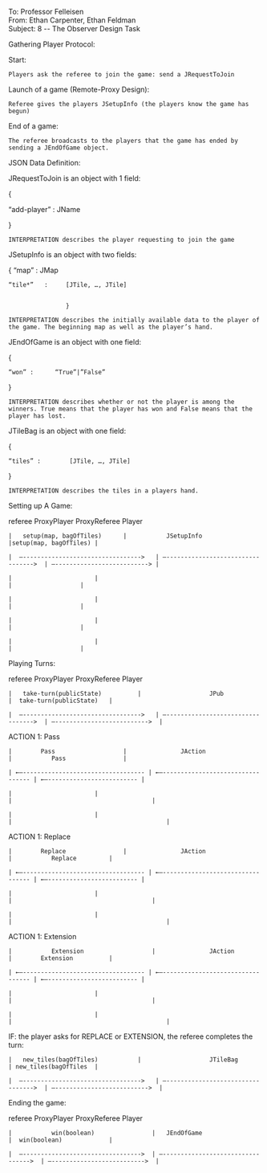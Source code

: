 To: Professor Felleisen \
From: Ethan Carpenter, Ethan Feldman \
Subject: 8 -- The Observer Design Task 


Gathering Player Protocol:

Start:

    Players ask the referee to join the game: send a JRequestToJoin

Launch of a game (Remote-Proxy Design):

    Referee gives the players JSetupInfo (the players know the game has begun)

End of a game:

    The referee broadcasts to the players that the game has ended by sending a JEndOfGame object.

JSON Data Definition:

JRequestToJoin is an object with 1 field:

{    

“add-player” :     JName

}

    INTERPRETATION describes the player requesting to join the game

JSetupInfo is an object with two fields:

{    “map”    :    JMap

    “tile*”   :     [JTile, …, JTile]


                	}

    INTERPRETATION describes the initially available data to the player of the game. The beginning map as well as the player’s hand.

JEndOfGame is an object with one field:

{

    “won” :   	 “True”|”False”

}

    INTERPRETATION describes whether or not the player is among the winners. True means that the player has won and False means that the player has lost.

JTileBag is an object with one field:

{

    “tiles” :   	 [JTile, …, JTile]

}

    INTERPRETATION describes the tiles in a players hand.

Setting up A Game:

referee 			 ProxyPlayer    		 ProxyReferee   		 Player

 	|	setup(map, bagOfTiles)     	|         	JSetupInfo              	|setup(map, bagOfTiles) |

 	|  —--------------------------------->   | —--------------------------------->  | —--------------------------> |

 	|  				      	|                                            	|   			 	|

 	|  				      	|                                            	|   			 	|

 	|  				      	|                                            	|   			 	|

 	|  				      	|                                            	|   			 	|

Playing Turns:

referee 			 ProxyPlayer    		 ProxyReferee   		 Player

 	|	take-turn(publicState)        	|               	JPub                 	|  take-turn(publicState)   |

 	|  —--------------------------------->   | —--------------------------------->  | —-------------------------->  |

ACTION 1: Pass

 	|  		 Pass    		      	|              	JAction              	|   	 	Pass            	|

 	| ←—---------------------------------- | ←—--------------------------------- | ←—------------------------- |

 	|  				      	|                                            	|                                    	|

 	|  				      	|                                            	|                                        	|

ACTION 1: Replace

 	|  		 Replace   		      	|              	JAction              	|   	 	Replace      	|

 	| ←—---------------------------------- | ←—--------------------------------- | ←—------------------------- |

 	|  				      	|                                            	|                                    	|

 	|  				      	|                                            	|                                        	|

ACTION 1: Extension

 	|  	      	Extension    		      	|              	JAction              	|   	 Extension        	|

 	| ←—---------------------------------- | ←—--------------------------------- | ←—------------------------- |

 	|  				      	|                                            	|                                    	|

 	|  				      	|                                            	|                                        	|

IF: the player asks for REPLACE or EXTENSION, the referee completes the turn:

 	|   new_tiles(bagOfTiles)          	|                	JTileBag         	| new_tiles(bagOfTiles 	|

 	|  —--------------------------------->   | —--------------------------------->  | —-------------------------->  |

Ending the game:

referee 			 ProxyPlayer    		 ProxyReferee   		 Player

 	|        	win(boolean)             	|  	JEndOfGame                	|  win(boolean)            	|

 	|  —--------------------------------->  | —--------------------------------->  | —-------------------------->  |

